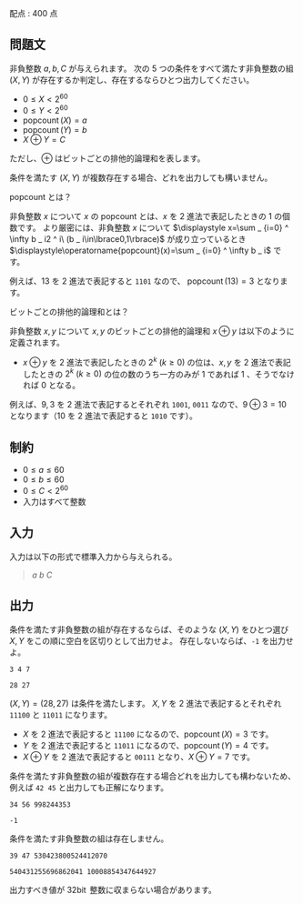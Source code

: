 配点 : $400$ 点

## 問題文

非負整数 $a,b,C$ が与えられます。
次の $5$ つの条件をすべて満たす非負整数の組 $(X,Y)$ が存在するか判定し、存在するならひとつ出力してください。

- $0\leq X\lt2 ^ {60}$
- $0\leq Y\lt2 ^ {60}$
- $\operatorname{popcount}(X)=a$
- $\operatorname{popcount}(Y)=b$
- $X\oplus Y=C$

ただし、$\oplus$ はビットごとの排他的論理和を表します。

条件を満たす $(X,Y)$ が複数存在する場合、どれを出力しても構いません。

popcount とは？

非負整数 $x$ について $x$ の popcount とは、$x$ を $2$ 進法で表記したときの $1$ の個数です。
より厳密には、非負整数 $x$ について $\displaystyle x=\sum _ {i=0} ^ \infty b _ i2 ^ i\ (b _ i\in\lbrace0,1\rbrace)$ が成り立っているとき $\displaystyle\operatorname{popcount}(x)=\sum _ {i=0} ^ \infty b _ i$ です。

例えば、$13$ を $2$ 進法で表記すると `1101` なので、 $\operatorname{popcount}(13)=3$ となります。

ビットごとの排他的論理和とは？

非負整数 $x,y$ について $x,y$ のビットごとの排他的論理和 $x\oplus y$ は以下のように定義されます。

- $x\oplus y$ を $2$ 進法で表記したときの $2 ^ k\ (k\geq0)$ の位は、$x,y$ を $2$ 進法で表記したときの $2 ^ k\ (k\geq0)$ の位の数のうち一方のみが $1$ であれば $1$ 、そうでなければ $0$ となる。

例えば、$9,3$ を $2$ 進法で表記するとそれぞれ `1001`, `0011` なので、$9\oplus3=10$ となります（$10$ を $2$ 進法で表記すると `1010` です）。

## 制約

- $0\leq a\leq60$
- $0\leq b\leq60$
- $0\leq C\lt2 ^ {60}$
- 入力はすべて整数

## 入力

入力は以下の形式で標準入力から与えられる。

> $a$ $b$ $C$

## 出力

条件を満たす非負整数の組が存在するならば、そのような $(X,Y)$ をひとつ選び $X,Y$ をこの順に空白を区切りとして出力せよ。
存在しないならば、`-1` を出力せよ。

```input1
3 4 7
```

```output1
28 27
```

$(X,Y)=(28,27)$ は条件を満たします。
$X,Y$ を $2$ 進法で表記するとそれぞれ `11100` と `11011` になります。

- $X$ を $2$ 進法で表記すると `11100` になるので、$\operatorname{popcount}(X)=3$ です。
- $Y$ を $2$ 進法で表記すると `11011` になるので、$\operatorname{popcount}(Y)=4$ です。
- $X\oplus Y$ を $2$ 進法で表記すると `00111` となり、$X\oplus Y=7$ です。

条件を満たす非負整数の組が複数存在する場合どれを出力しても構わないため、例えば `42 45` と出力しても正解になります。

```input2
34 56 998244353
```

```output2
-1
```

条件を満たす非負整数の組は存在しません。

```input3
39 47 530423800524412070
```

```output3
540431255696862041 10008854347644927
```

出力すべき値が $32\operatorname{bit}$ 整数に収まらない場合があります。